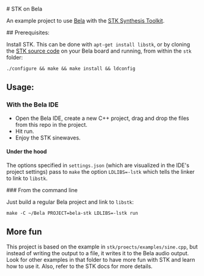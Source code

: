 # STK on Bela

An example project to use [Bela](https://bela.io) with the [STK Synthesis Toolkit](https://github.com/thestk/stk).

## Prerequisites:

Install STK. This can be done with `apt-get install libstk`, or by cloning the [STK source code](https://github.com/thestk/stk) on your Bela board and running, from within the `stk` folder:

```
./configure && make && make install && ldconfig
```

## Usage:

### With the Bela IDE

* Open the Bela IDE, create a new C++ project, drag and drop the files from this repo in the project.
* Hit run.
* Enjoy the STK sinewaves.

#### Under the hood

The options specified in `settings.json` (which are visualized in the IDE's project settings) pass to `make` the option `LDLIBS=-lstk` which tells the linker to link to `libstk`.

### From the command line

Just build a regular Bela project and link to `libstk`:
```
make -C ~/Bela PROJECT=bela-stk LDLIBS=-lstk run
```

## More fun

This project is based on the example in `stk/proects/examples/sine.cpp`, but instead of writing the output to a file, it writes it to the Bela audio output. Look for other examples in that folder to have more fun with STK and learn how to use it. Also, refer to the STK docs for more details.

